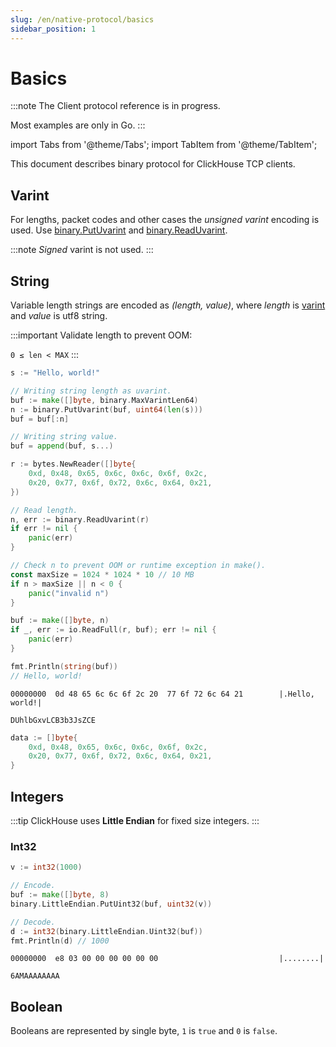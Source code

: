 ```yaml
---
slug: /en/native-protocol/basics
sidebar_position: 1
---
```


# Basics

:::note
The Client protocol reference is in progress.

Most examples are only in Go.
:::

import Tabs from '@theme/Tabs';
import TabItem from '@theme/TabItem';

This document describes binary protocol for ClickHouse TCP clients.

## Varint

For lengths, packet codes and other cases the *unsigned varint* encoding is used.
Use [binary.PutUvarint](https://pkg.go.dev/encoding/binary#PutUvarint) and [binary.ReadUvarint](https://pkg.go.dev/encoding/binary#ReadUvarint).

:::note
*Signed* varint is not used.
:::

## String

Variable length strings are encoded as *(length, value)*, where *length* is [varint](#varint) and *value* is utf8 string.

:::important
Validate length to prevent OOM:

`0 ≤ len < MAX`
:::

<Tabs>
<TabItem value="encode" label="Encode">

```go
s := "Hello, world!"

// Writing string length as uvarint.
buf := make([]byte, binary.MaxVarintLen64)
n := binary.PutUvarint(buf, uint64(len(s)))
buf = buf[:n]

// Writing string value.
buf = append(buf, s...)
```

</TabItem>
<TabItem value="decode" label="Decode">

```go
r := bytes.NewReader([]byte{
    0xd, 0x48, 0x65, 0x6c, 0x6c, 0x6f, 0x2c,
    0x20, 0x77, 0x6f, 0x72, 0x6c, 0x64, 0x21,
})

// Read length.
n, err := binary.ReadUvarint(r)
if err != nil {
	panic(err)
}

// Check n to prevent OOM or runtime exception in make().
const maxSize = 1024 * 1024 * 10 // 10 MB
if n > maxSize || n < 0 {
    panic("invalid n")
}

buf := make([]byte, n)
if _, err := io.ReadFull(r, buf); err != nil {
	panic(err)
}

fmt.Println(string(buf))
// Hello, world!
```

</TabItem>
</Tabs>

<Tabs>
<TabItem value="hexdump" label="Hex dump">

```hexdump
00000000  0d 48 65 6c 6c 6f 2c 20  77 6f 72 6c 64 21        |.Hello, world!|
```

</TabItem>
<TabItem value="base64" label="Base64">

```text
DUhlbGxvLCB3b3JsZCE
```

</TabItem>
<TabItem value="go" label="Go">

```go
data := []byte{
    0xd, 0x48, 0x65, 0x6c, 0x6c, 0x6f, 0x2c,
    0x20, 0x77, 0x6f, 0x72, 0x6c, 0x64, 0x21,
}
```

</TabItem>
</Tabs>

## Integers

:::tip
ClickHouse uses **Little Endian** for fixed size integers.
:::

### Int32
```go
v := int32(1000)

// Encode.
buf := make([]byte, 8)
binary.LittleEndian.PutUint32(buf, uint32(v))

// Decode.
d := int32(binary.LittleEndian.Uint32(buf))
fmt.Println(d) // 1000
```

<Tabs>
<TabItem value="hexdump" label="Hex dump">

```hexdump
00000000  e8 03 00 00 00 00 00 00                           |........|
```

</TabItem>
<TabItem value="base64" label="Base64">

```text
6AMAAAAAAAA
```

</TabItem>
</Tabs>

## Boolean

Booleans are represented by single byte, `1` is `true` and `0` is `false`.
